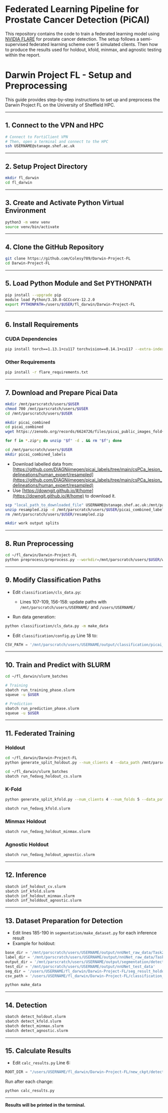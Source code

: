 
# Federated Learning Pipeline for Prostate Cancer Detection (PiCAI)

This repository contains the code to train a federated learning model using [NVIDIA FLARE](https://github.com/NVIDIA/NVFlare) for prostate cancer detection. The setup follows a semi-supervised federated learning scheme over 5 simulated clients. Then how to produce the results used for holdout, kfold, minmax, and agnostic testing within the report.

# Darwin Project FL - Setup and Preprocessing

This guide provides step-by-step instructions to set up and preprocess the Darwin Project FL on the University of Sheffield HPC.

---

## 1. Connect to the VPN and HPC

```bash
# Connect to FortiClient VPN
# Then, open a terminal and connect to the HPC
ssh USERNAME@stanage.shef.ac.uk
```

---

## 2. Setup Project Directory

```bash
mkdir fl_darwin
cd fl_darwin
```

---

## 3. Create and Activate Python Virtual Environment

```bash
python3 -m venv venv
source venv/bin/activate
```

---

## 4. Clone the GitHub Repository

```bash
git clone https://github.com/Colesy789/Darwin-Project-FL
cd Darwin-Project-FL
```

---

## 5. Load Python Module and Set PYTHONPATH

```bash
pip install --upgrade pip
module load Python/3.10.8-GCCcore-12.2.0
export PYTHONPATH=/users/$USER/fl_darwin/Darwin-Project-FL
```

---

## 6. Install Requirements

### CUDA Dependencies

```bash
pip install torch==1.13.1+cu117 torchvision==0.14.1+cu117 --extra-index-url https://download.pytorch.org/whl/cu117
```

### Other Requirements

```bash
pip install -r flare_requirements.txt
```

---

## 7. Download and Prepare Picai Data

```bash
mkdir /mnt/parscratch/users/$USER
chmod 700 /mnt/parscratch/users/$USER
cd /mnt/parscratch/users/$USER

mkdir picai_combined
cd picai_combined
wget https://zenodo.org/records/6624726/files/picai_public_images_fold{0..4}.zip?download=1

for f in *.zip*; do unzip "$f" -d . && rm "$f"; done

cd /mnt/parscratch/users/$USER
mkdir picai_combined_labels
```

- Download labelled data from: [https://github.com/DIAGNijmegen/picai_labels/tree/main/csPCa_lesion_delineations/human_expert/resampled](https://github.com/DIAGNijmegen/picai_labels/tree/main/csPCa_lesion_delineations/human_expert/resampled)
- Use [https://downgit.github.io/#/home](https://downgit.github.io/#/home) to download it.

```bash
scp "local_path_to_downloaded_file" USERNAME@stanage.shef.ac.uk:/mnt/parscratch/users/USERNAME/
unzip resampled.zip -d /mnt/parscratch/users/$USER/picai_combined_labels
rm /mnt/parscratch/users/$USER/resampled.zip

mkdir work output splits
```

---

## 8. Run Preprocessing

```bash
cd ~/fl_darwin/Darwin-Project-FL
python preprocess/preprocess.py --workdir=/mnt/parscratch/users/$USER/work --imagesdir=/mnt/parscratch/users/$USER/picai_combined --labelsdir=/mnt/parscratch/users/$USER/picai_combined_labels --outputdir=/mnt/parscratch/users/$USER/output --splits=/mnt/parscratch/users/$USER/splits
```

---

## 9. Modify Classification Paths

- Edit `classification/cls_data.py`:
  - Lines 107-109, 156-158: update paths with `/mnt/parscratch/users/USERNAME/` and `/users/USERNAME/`

- Run data generation:
```bash
python classification/cls_data.py -m make_data
```

- Edit `classification/config.py` Line 18 to:
```python
CSV_PATH = '/mnt/parscratch/users/USERNAME/output/classification/picai_illness_3c.csv'
```

---

## 10. Train and Predict with SLURM

```bash
cd ~/fl_darwin/slurm_batches

# Training
sbatch run_training_phase.slurm
squeue -u $USER

# Prediction
sbatch run_prediction_phase.slurm
squeue -u $USER
```

---

## 11. Federated Training

### Holdout

```bash
cd ~/fl_darwin/Darwin-Project-FL
python generate_split_holdout.py --num_clients 4 --data_path /mnt/parscratch/users/$USER/output/segmentation/segdata/data_2d

cd ~/fl_darwin/slurm_batches
sbatch run_fedavg_holdout_cs.slurm
```

### K-Fold

```bash
python generate_split_kfold.py --num_clients 4 --num_folds 5 --data_path /mnt/parscratch/users/$USER/output/segmentation/segdata/data_2d --output_path split_kfold.json

sbatch run_fedavg_kfold.slurm
```

### Minmax Holdout

```bash
sbatch run_fedavg_holdout_minmax.slurm
```

### Agnostic Holdout

```bash
sbatch run_fedavg_holdout_agnostic.slurm
```

---

## 12. Inference

```bash
sbatch inf_holdout_cv.slurm
sbatch inf_kfold.slurm
sbatch inf_holdout_minmax.slurm
sbatch inf_holddout_agnostic.slurm
```

---

## 13. Dataset Preparation for Detection

- Edit lines 185-190 in `segmentation/make_dataset.py` for each inference result
- Example for holdout:
```python
base_dir = '/mnt/parscratch/users/USERNAME/output/nnUNet_raw_data/Task2201_picai_baseline/imagesTr'
label_dir = '/mnt/parscratch/users/USERNAME/output/nnUNet_raw_data/Task2201_picai_baseline/labelsTr'
output_dir = '/mnt/parscratch/users/USERNAME/output/segmentation/detectdata/holdout_cv'
test_dir = '/mnt/parscratch/users/USERNAME/output/nnUNet_test_data'
seg_dir = '/users/USERNAME/fl_darwin/Darwin-Project-FL/seg_result_holdout_cv'
csv_path = '/users/USERNAME/fl_darwin/Darwin-Project-FL/classification_result/test_3c.csv'
```

```bash
python make_data
```

---

## 14. Detection

```bash
sbatch detect_holdout.slurm
sbatch detect_kfold.slurm
sbatch detect_minmax.slurm
sbatch detect_agnostic.slurm
```

---

## 15. Calculate Results

- Edit `calc_results.py` Line 6:
```python
ROOT_DIR = "/users/USERNAME/fl_darwin/Darwin-Project-FL/new_ckpt/detect/itunet_d24_holdout"
```

Run after each change:
```bash
python calc_results.py
```

---

**Results will be printed in the terminal.**
